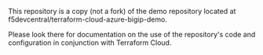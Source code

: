 This repository is a copy (not a fork) of the demo repository located at f5devcentral/terraform-cloud-azure-bigip-demo.

Please look there for documentation on the use of the repository's code and configuration in conjunction with Terraform Cloud.